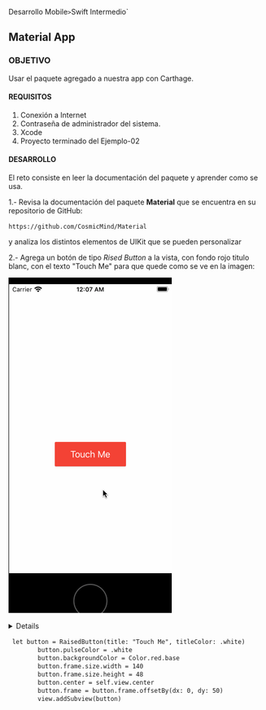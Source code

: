 
Desarrollo Mobile` > `Swift Intermedio` 

## Material App

### OBJETIVO

Usar el paquete agregado a nuestra app con Carthage. 

#### REQUISITOS

1. Conexión a Internet
2. Contraseña de administrador del sistema.
3. Xcode
4. Proyecto terminado del Ejemplo-02

#### DESARROLLO

El reto consiste en leer la documentación del paquete y aprender como se usa.

1.- Revisa la documentación del paquete **Material** que se encuentra en su repositorio de GitHub:

````
https://github.com/CosmicMind/Material
````



y analiza los distintos elementos de UIKit que se pueden personalizar

2.- Agrega un botón de tipo *Rised Button* a la vista, con fondo rojo titulo blanc, con el texto "Touch Me" para que quede como se ve en la imagen:

![0.gif](0.gif)



<details>

        <summary>Solución</summary>
        <p> Agrega este código al método viewDidLoad:</p>
</details>


```
 let button = RaisedButton(title: "Touch Me", titleColor: .white)
        button.pulseColor = .white
        button.backgroundColor = Color.red.base
        button.frame.size.width = 140
        button.frame.size.height = 48
        button.center = self.view.center
        button.frame = button.frame.offsetBy(dx: 0, dy: 50)
        view.addSubview(button)

```



